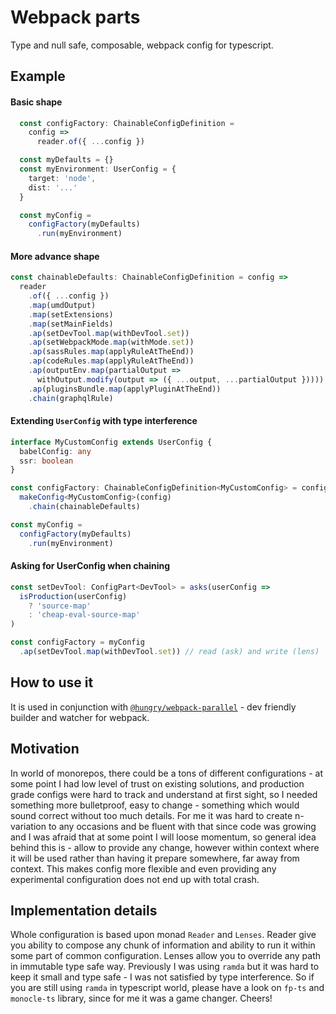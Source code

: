 # Webpack parts
Type and null safe, composable, webpack config for typescript.

## Example
#### Basic shape
```typescript
  const configFactory: ChainableConfigDefinition = 
    config =>
      reader.of({ ...config })

  const myDefaults = {}
  const myEnvironment: UserConfig = {
    target: 'node',
    dist: '...'
  }

  const myConfig = 
    configFactory(myDefaults)
      .run(myEnvironment)
```

#### More advance shape
```typescript
const chainableDefaults: ChainableConfigDefinition = config =>
  reader
    .of({ ...config })
    .map(umdOutput)
    .map(setExtensions)
    .map(setMainFields)
    .ap(setDevTool.map(withDevTool.set))
    .ap(setWebpackMode.map(withMode.set))
    .ap(sassRules.map(applyRuleAtTheEnd))
    .ap(codeRules.map(applyRuleAtTheEnd))
    .ap(outputEnv.map(partialOutput =>
      withOutput.modify(output => ({ ...output, ...partialOutput }))))
    .ap(pluginsBundle.map(applyPluginAtTheEnd))
    .chain(graphqlRule)
```

#### Extending `UserConfig` with type interference
```typescript
interface MyCustomConfig extends UserConfig {
  babelConfig: any
  ssr: boolean
}

const configFactory: ChainableConfigDefinition<MyCustomConfig> = config => 
  makeConfig<MyCustomConfig>(config)
    .chain(chainableDefaults)

const myConfig = 
  configFactory(myDefaults)
    .run(myEnvironment)
```

#### Asking for UserConfig when chaining
```typescript
const setDevTool: ConfigPart<DevTool> = asks(userConfig =>
  isProduction(userConfig)
    ? 'source-map'
    : 'cheap-eval-source-map'
)

const configFactory = myConfig
  .ap(setDevTool.map(withDevTool.set)) // read (ask) and write (lens)
```

## How to use it
It is used in conjunction with [`@hungry/webpack-parallel`](https://github.com/hungry-consulting/webpack-parallel) - dev friendly builder and watcher for webpack.

## Motivation
In world of monorepos, there could be a tons of different configurations - at some point I had low level of trust on existing solutions, and production grade configs were hard to track and understand at first sight, so I needed something more bulletproof, easy to change - something which would sound correct without too much details.
For me it was hard to create n-variation to any occasions and be fluent with that since code was growing and I was afraid that at some point I will loose momentum, so general idea behind this is - allow to provide any change, however within context where it will be used rather than having it prepare somewhere, far away from context. This makes config more flexible and even providing any experimental configuration does not end up with total crash.

## Implementation details
Whole configuration is based upon monad `Reader` and `Lenses`. Reader give you ability to compose any chunk of information and ability to run it within some part of common configuration. Lenses allow you to override any path in immutable type safe way. 
Previously I was using `ramda` but it was hard to keep it small and type safe - I was not satisfied by type interference. So if you are still using `ramda` in typescript world, please have a look on `fp-ts` and `monocle-ts` library, since for me it was a game changer. Cheers!